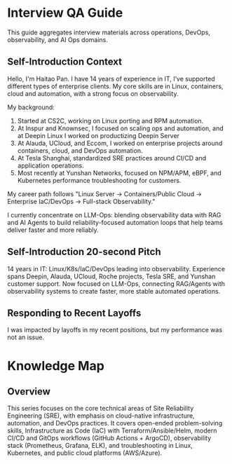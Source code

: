 # Interview QA Guide

This guide aggregates interview materials across operations, DevOps, observability, and AI Ops domains.

## Self-Introduction Context

Hello, I'm Haitao Pan. I have 14 years of experience in IT, I’ve supported different types of enterprise clients. My core skills are in Linux, containers, cloud and automation, with a strong focus on observability.

My background:

1. Started at CS2C, working on Linux porting and RPM automation.
2. At Inspur and Knownsec, I focused on scaling ops and automation, and at Deepin Linux I worked on productizing Deepin Server
3. At Alauda, UCloud, and Eccom, I worked on enterprise projects around containers, cloud, and DevOps automation.
4. At Tesla Shanghai, standardized SRE practices around CI/CD and application operations.
5. Most recently at Yunshan Networks, focused on NPM/APM, eBPF, and Kubernetes performance troubleshooting for customers.

My career path follows "Linux Server → Containers/Public Cloud → Enterprise IaC/DevOps → Full-stack Observability." 

I currently concentrate on LLM-Ops: blending observability data with RAG and AI Agents to build reliability-focused automation loops that help teams deliver faster and more reliably.

## Self-Introduction 20-second Pitch

14 years in IT: Linux/K8s/IaC/DevOps leading into observability. Experience spans Deepin, Alauda, UCloud, Roche projects, Tesla SRE, and Yunshan customer support. Now focused on LLM-Ops, connecting RAG/Agents with observability systems to create faster, more stable automated operations.

## Responding to Recent Layoffs

I was impacted by layoffs in my recent positions, but my performance was not an issue.

# Knowledge Map

## Overview

This series focuses on the core technical areas of Site Reliability Engineering (SRE), with emphasis on cloud-native infrastructure, automation, and DevOps practices. It covers open-ended problem-solving skills, Infrastructure as Code (IaC) with Terraform/Ansible/Helm, modern CI/CD and GitOps workflows (GitHub Actions + ArgoCD), observability stack (Prometheus, Grafana, ELK), and troubleshooting in Linux, Kubernetes, and public cloud platforms (AWS/Azure).
